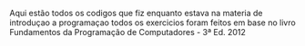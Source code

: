 Aqui estão todos os codigos que fiz enquanto estava na materia de introduçao a programaçao
todos os exercicios foram feitos em base no livro Fundamentos da Programação de Computadores - 3ª Ed. 2012
